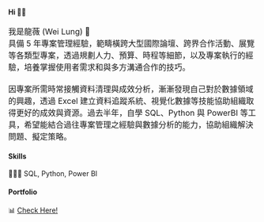 #### Hi 👋🏼

<font size=3>
我是龍薇 (Wei Lung) 🦕 <br/>
具備 5 年專案管理經驗，範疇橫跨大型國際論壇、跨界合作活動、展覽等各類型專案，透過規劃人力、預算、時程等細節，以及專案執行的經驗，培養掌握使用者需求和與多方溝通合作的技巧。<br/>
<br/>
因專案所需時常接觸資料清理與成效分析，漸漸發現自己對於數據領域的興趣，透過 Excel 建立資料追蹤系統、視覺化數據等技能協助組織取得更好的成效與資源。過去半年，自學 SQL、Python 與 PowerBI 等工具，希望能結合過往專案管理之經驗與數據分析的能力，協助組織解決問題、擬定策略。<br/> </font>

#### Skills
👩🏻‍💻 SQL, Python, Power BI

#### Portfolio
📊 <a href="https://lungyongmi.github.io/"> Check Here! </a>
